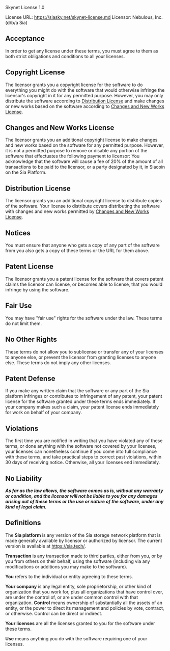 Skynet License 1.0

License URL: https://siasky.net/skynet-license.md
Licensor: Nebulous, Inc. (d/b/a Sia)

## Acceptance

In order to get any license under these terms, you must agree
to them as both strict obligations and conditions to all
your licenses.

## Copyright License

The licensor grants you a copyright license for the
software to do everything you might do with the software
that would otherwise infringe the licensor's copyright
in it for any permitted purpose.  However, you may
only distribute the software according to [Distribution
License](#distribution-license) and make changes or new works
based on the software according to [Changes and New Works
License](#changes-and-new-works-license).

## Changes and New Works License

The licensor grants you an additional copyright license to
make changes and new works based on the software for any
permitted purpose. However, it is not a permitted purpose to
remove or disable any portion of the software that effectuates 
the following payment to licensor: You acknowledge that the 
software will cause a fee of 20% of the amount of all transactions 
to be paid to the licensor, or a party designated by it, in 
Siacoin on the Sia Platform. 

## Distribution License

The licensor grants you an additional copyright license
to distribute copies of the software.  Your license
to distribute covers distributing the software with
changes and new works permitted by [Changes and New Works
License](#changes-and-new-works-license).

## Notices

You must ensure that anyone who gets a copy of any part of
the software from you also gets a copy of these terms or the
URL for them above.

## Patent License

The licensor grants you a patent license for the software that
covers patent claims the licensor can license, or becomes able
to license, that you would infringe by using the software.

## Fair Use

You may have "fair use" rights for the software under the
law. These terms do not limit them.

## No Other Rights

These terms do not allow you to sublicense or transfer any of
your licenses to anyone else, or prevent the licensor from
granting licenses to anyone else.  These terms do not imply
any other licenses.

## Patent Defense

If you make any written claim that the software or any part of the 
Sia platform infringes or contributes to infringement of any patent, 
your patent license for the software granted under these terms 
ends immediately. If your company makes such a claim, your 
patent license ends immediately for work on behalf of your company.

## Violations

The first time you are notified in writing that you have
violated any of these terms, or done anything with the software
not covered by your licenses, your licenses can nonetheless
continue if you come into full compliance with these terms,
and take practical steps to correct past violations, within
30 days of receiving notice.  Otherwise, all your licenses
end immediately.

## No Liability

***As far as the law allows, the software comes as is, without
any warranty or condition, and the licensor will not be liable
to you for any damages arising out of these terms or the use
or nature of the software, under any kind of legal claim.***

## Definitions


The **Sia platform** is any version of the Sia storage network
platform that is made generally available by licensor or authorized 
by licensor. The current version is available at https://sia.tech/.

**Transaction** is any transaction made to third parties, either 
from you, or by you from others on their behalf, using the software 
(including via any modifications or additions you may make to 
the software).

**You** refers to the individual or entity agreeing to these
terms.

**Your company** is any legal entity, sole proprietorship,
or other kind of organization that you work for, plus all
organizations that have control over, are under the control of,
or are under common control with that organization.  **Control**
means ownership of substantially all the assets of an entity,
or the power to direct its management and policies by vote,
contract, or otherwise.  Control can be direct or indirect.

**Your licenses** are all the licenses granted to you for the
software under these terms.

**Use** means anything you do with the software requiring one
of your licenses.

